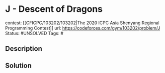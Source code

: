 # J - Descent of Dragons

contest: [[CFICPC/103202/103202|The 2020 ICPC Asia Shenyang Regional Programming Contest]]
url: https://codeforces.com/gym/103202/problem/J
Status: #UNSOLVED
Tags: #

## Description

## Solution

